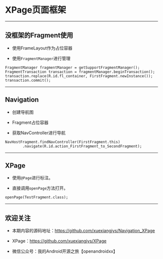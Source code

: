 
# XPage页面框架

---

## 没框架的Fragment使用

* 使用FrameLayout作为占位容器

* 使用`FragmentManager`进行管理

```
FragmentManager fragmentManager = getSupportFragmentManager();
FragmentTransaction transaction = fragmentManager.beginTransaction();
transaction.replace(R.id.fl_container, FirstFragment.newInstance());
transaction.commit();
```

---

## Navigation

* 创建导航图

* Fragment占位容器

* 获取NavController进行导航

```
NavHostFragment.findNavController(FirstFragment.this)
        .navigate(R.id.action_FirstFragment_to_SecondFragment);
```

---

## XPage

* 使用`@Page`进行标注。

* 直接调用`openPage`方法打开。

```
openPage(TestFragment.class);
```

---

## 欢迎关注

* 本期内容的源码地址：https://github.com/xuexiangjys/Navigation_XPage

* XPage：https://github.com/xuexiangjys/XPage

* 微信公众号：我的Android开源之旅【openandroidxx】





